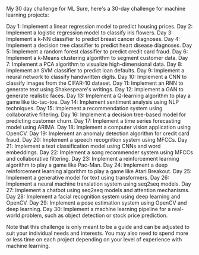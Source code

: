 My 30 day challenge for ML 
Sure, here's a 30-day challenge for machine learning projects:

Day 1: Implement a linear regression model to predict housing prices.
Day 2: Implement a logistic regression model to classify iris flowers.
Day 3: Implement a k-NN classifier to predict breast cancer diagnoses.
Day 4: Implement a decision tree classifier to predict heart disease diagnoses.
Day 5: Implement a random forest classifier to predict credit card fraud.
Day 6: Implement a k-Means clustering algorithm to segment customer data.
Day 7: Implement a PCA algorithm to visualize high-dimensional data.
Day 8: Implement an SVM classifier to predict loan defaults.
Day 9: Implement a neural network to classify handwritten digits.
Day 10: Implement a CNN to classify images from the CIFAR-10 dataset.
Day 11: Implement an RNN to generate text using Shakespeare's writings.
Day 12: Implement a GAN to generate realistic faces.
Day 13: Implement a Q-learning algorithm to play a game like tic-tac-toe.
Day 14: Implement sentiment analysis using NLP techniques.
Day 15: Implement a recommendation system using collaborative filtering.
Day 16: Implement a decision tree-based model for predicting customer churn.
Day 17: Implement a time series forecasting model using ARIMA.
Day 18: Implement a computer vision application using OpenCV.
Day 19: Implement an anomaly detection algorithm for credit card fraud.
Day 20: Implement a speech recognition system using MFCCs.
Day 21: Implement a text classification model using CNNs and word embeddings.
Day 22: Implement a song recommender system using MFCCs and collaborative filtering.
Day 23: Implement a reinforcement learning algorithm to play a game like Pac-Man.
Day 24: Implement a deep reinforcement learning algorithm to play a game like Atari Breakout.
Day 25: Implement a generative model for text using transformers.
Day 26: Implement a neural machine translation system using seq2seq models.
Day 27: Implement a chatbot using seq2seq models and attention mechanisms.
Day 28: Implement a facial recognition system using deep learning and OpenCV.
Day 29: Implement a pose estimation system using OpenCV and deep learning.
Day 30: Implement a machine learning pipeline for a real-world problem, such as object detection or stock price prediction.

Note that this challenge is only meant to be a guide and can be adjusted to suit your individual needs and interests. You may also need to spend more or less time on each project depending on your level of experience with machine learning.